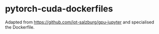 # pytorch-cuda-dockerfiles

Adapted from https://github.com/iot-salzburg/gpu-jupyter and specialised the Dockerfile.
